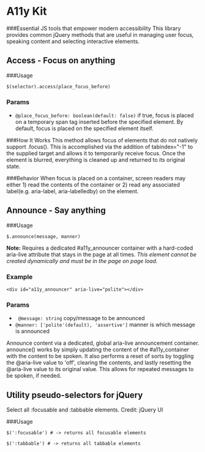 # A11y Kit
###Essential JS tools that empower modern accessibility
This library provides common jQuery methods that are useful in managing user focus, speaking content and selecting interactive elements.


## Access - Focus on anything
###Usage
```
$(selector).access(place_focus_before)
```

### Params
- ```@place_focus_before: boolean(default: false)```  if true, focus is placed on a temporary span tag inserted before the specified element. By default, focus is placed on the specified element itself.

###How It Works
This method allows focus of elements that do not natively support .focus().  This is accomplished via the addition of tabindex="-1" to the supplied target and allows it to temporarily receive focus. Once the element is blurred, everything is cleaned up and returned to its original state.

###Behavior
When focus is placed on a container, screen readers may either 1) read the contents of the container or 2) read any associated label(e.g. aria-label, aria-labelledby) on the element.

## Announce - Say anything

###Usage
```
$.announce(message, manner)
```

__Note:__ Requires a dedicated #a11y_announcer container with a hard-coded aria-live attribute that stays in the page at all times. _This element cannot be created dynamically and must be in the page on page load._

### Example
```
<div id="a11y_announcer" aria-live="polite"></div>
```

### Params
- ``` @message: string``` copy/message to be announced
- ```@manner: ['polite'(default), 'assertive']``` manner is which message is announced


Announce content via a dedicated, global aria-live announcement container. announce() works by simply updating the content of the #a11y_container with the content to be spoken. It also performs a reset of sorts by toggling the @aria-live value to 'off', clearing the contents, and lastly resetting the @aria-live value to its original value. This allows for repeated messages to be spoken, if needed.





## Utility pseudo-selectors for jQuery
Select all :focusable and :tabbable elements. Credit: jQuery UI

###Usage
```
$(':focusable') # -> returns all focusable elements

$(':tabbable') # -> returns all tabbable elements
```
